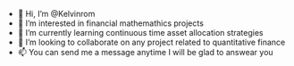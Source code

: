 - 👋 Hi, I’m @Kelvinrom
- 👀 I’m interested in financial mathemathics projects
- 🌱 I’m currently learning continuous time asset allocation strategies
- 💞️ I’m looking to collaborate on any project related to quantitative finance 
- 📫 You can send me a message anytime I will be glad to answear you 

<!---
Kelvinrom/Kelvinrom is a ✨ special ✨ repository because its `README.md` (this file) appears on your GitHub profile.
You can click the Preview link to take a look at your changes.
--->

